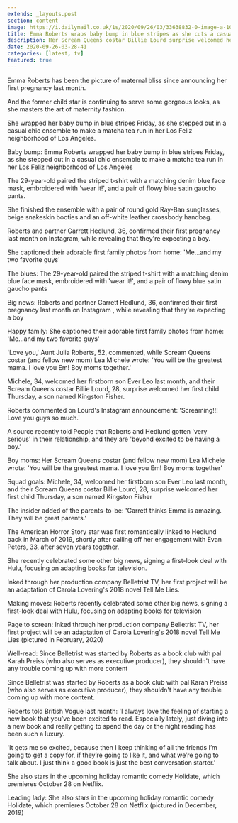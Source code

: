 ```yaml
---
extends: _layouts.post
section: content
image: https://i.dailymail.co.uk/1s/2020/09/26/03/33638832-0-image-a-105_1601086091022.jpg 
title: Emma Roberts wraps baby bump in blue stripes as she cuts a casual chic look for matcha tea run in LA 
description: Her Scream Queens costar Billie Lourd surprise welcomed her first child Thursday, a son named Kingston Fisher. Roberts commented on the post Screaming!!! Love you guys so much. 
date: 2020-09-26-03-28-41 
categories: [latest, tv] 
featured: true 
--- 
```

Emma Roberts has been the picture of maternal bliss since announcing her first pregnancy last month.

And the former child star is continuing to serve some gorgeous looks, as she masters the art of maternity fashion. 

She wrapped her baby bump in blue stripes Friday, as she stepped out in a casual chic ensemble to make a matcha tea run in her Los Feliz neighborhood of Los Angeles.

Baby bump: Emma Roberts wrapped her baby bump in blue stripes Friday, as she stepped out in a casual chic ensemble to make a matcha tea run in her Los Feliz neighborhood of Los Angeles

The 29-year-old paired the striped t-shirt with a matching denim blue face mask, embroidered with 'wear it!', and a pair of flowy blue satin gaucho pants.

She finished the ensemble with a pair of round gold Ray-Ban sunglasses, beige snakeskin booties and an off-white leather crossbody handbag.

Roberts and partner Garrett Hedlund, 36, confirmed their first pregnancy last month on Instagram, while revealing that they're expecting a boy.  

She captioned their adorable first family photos from home: 'Me...and my two favorite guys' 

The blues: The 29-year-old paired the striped t-shirt with a matching denim blue face mask, embroidered with 'wear it!', and a pair of flowy blue satin gaucho pants

Big news: Roberts and partner Garrett Hedlund, 36, confirmed their first pregnancy last month on Instagram , while revealing that they're expecting a boy

Happy family: She captioned their adorable first family photos from home: 'Me...and my two favorite guys'

'Love you,' Aunt Julia Roberts, 52, commented, while Scream Queens costar (and fellow new mom) Lea Michele wrote: 'You will be the greatest mama. I love you Em! Boy moms together.'

Michele, 34, welcomed her firstborn son Ever Leo last month, and their Scream Queens costar Billie Lourd, 28, surprise welcomed her first child Thursday, a son named Kingston Fisher.

Roberts commented on Lourd's Instagram announcement: 'Screaming!!! Love you guys so much.' 

A source recently told People that Roberts and Hedlund gotten 'very serious' in their relationship, and they are 'beyond excited to be having a boy.'

Boy moms: Her Scream Queens costar (and fellow new mom) Lea Michele wrote: 'You will be the greatest mama. I love you Em! Boy moms together'

Squad goals: Michele, 34, welcomed her firstborn son Ever Leo last month, and their Scream Queens costar Billie Lourd, 28, surprise welcomed her first child Thursday, a son named Kingston Fisher

The insider added of the parents-to-be: 'Garrett thinks Emma is amazing. They will be great parents.' 

The American Horror Story star was first romantically linked to Hedlund back in March of 2019, shortly after calling off her engagement with Evan Peters, 33, after seven years together. 

She recently celebrated some other big news, signing a first-look deal with Hulu, focusing on adapting books for television.

Inked through her production company Belletrist TV, her first project will be an adaptation of Carola Lovering's 2018 novel Tell Me Lies.

Making moves: Roberts recently celebrated some other big news, signing a first-look deal with Hulu, focusing on adapting books for television

Page to screen: Inked through her production company Belletrist TV, her first project will be an adaptation of Carola Lovering's 2018 novel Tell Me Lies (pictured in February, 2020)

Well-read: Since Belletrist was started by Roberts as a book club with pal Karah Preiss (who also serves as executive producer), they shouldn't have any trouble coming up with more content

Since Belletrist was started by Roberts as a book club with pal Karah Preiss (who also serves as executive producer), they shouldn't have any trouble coming up with more content.

Roberts told British Vogue last month: 'I always love the feeling of starting a new book that you’ve been excited to read. Especially lately, just diving into a new book and really getting to spend the day or the night reading has been such a luxury. 

'It gets me so excited, because then I keep thinking of all the friends I’m going to get a copy for, if they’re going to like it, and what we’re going to talk about. I just think a good book is just the best conversation starter.' 

She also stars in the upcoming holiday romantic comedy Holidate, which premieres October 28 on Netflix.

Leading lady: She also stars in the upcoming holiday romantic comedy Holidate, which premieres October 28 on Netflix (pictured in December, 2019)

